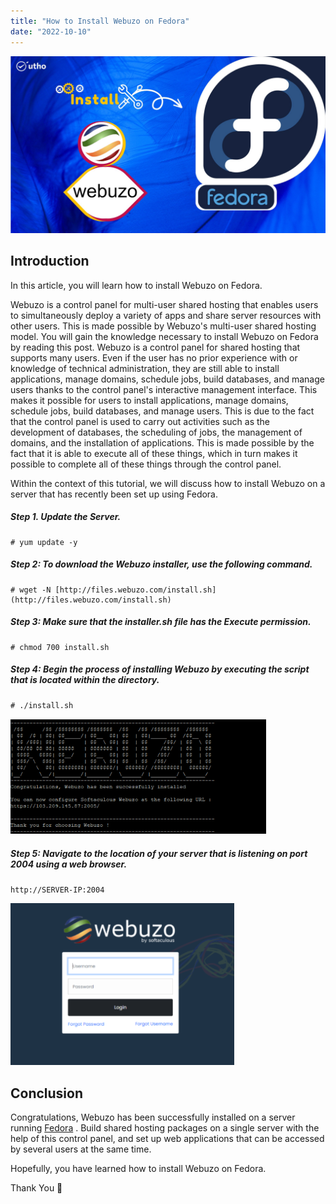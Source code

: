 ```yaml
---
title: "How to Install Webuzo on Fedora"
date: "2022-10-10"
---
```


![](images/How-to-Install-Webuzo-on-Fedora_utho.jpg)

## Introduction

In this article, you will learn how to install Webuzo on Fedora.

Webuzo is a control panel for multi-user shared hosting that enables users to simultaneously deploy a variety of apps and share server resources with other users. This is made possible by Webuzo's multi-user shared hosting model. You will gain the knowledge necessary to install Webuzo on Fedora by reading this post. Webuzo is a control panel for shared hosting that supports many users. Even if the user has no prior experience with or knowledge of technical administration, they are still able to install applications, manage domains, schedule jobs, build databases, and manage users thanks to the control panel's interactive management interface. This makes it possible for users to install applications, manage domains, schedule jobs, build databases, and manage users. This is due to the fact that the control panel is used to carry out activities such as the development of databases, the scheduling of jobs, the management of domains, and the installation of applications. This is made possible by the fact that it is able to execute all of these things, which in turn makes it possible to complete all of these things through the control panel.

Within the context of this tutorial, we will discuss how to install Webuzo on a server that has recently been set up using Fedora.

##### Step 1. Update the Server.

```
# yum update -y
```

##### Step 2: To download the Webuzo installer, use the following command.

```
# wget -N [http://files.webuzo.com/install.sh](http://files.webuzo.com/install.sh)
```

##### Step 3: Make sure that the installer.sh file has the Execute permission.

```
# chmod 700 install.sh
```

##### Step 4: Begin the process of installing Webuzo by executing the script that is located within the directory.

```
# ./install.sh
```

![Install Webuzo on Fedora](images/image-332.png)

##### Step 5: Navigate to the location of your server that is listening on port 2004 using a web browser.

```
http://SERVER-IP:2004
```

![Install Webuzo on Fedora](images/image-333.png)

## Conclusion

Congratulations, Webuzo has been successfully installed on a server running [Fedora](https://utho.com/docs/tutorial/how-to-setup-sftp-user-account-on-fedora/) . Build shared hosting packages on a single server with the help of this control panel, and set up web applications that can be accessed by several users at the same time.

Hopefully, you have learned how to install Webuzo on Fedora.

Thank You 🙂
